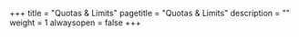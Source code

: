 +++
title = "Quotas & Limits"
pagetitle = "Quotas & Limits"
description = ""
weight = 1
alwaysopen = false
+++
